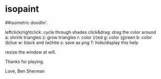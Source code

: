 # isopaint

##isometric doodlin'.

leftclick/rightclick: cycle through shades
click&drag: drag the color around
a: shrink triangles
z: grow triangles
r: color (r)ed
g: color (g)reen
b: color (b)lue
w: black and (w)hite
s: save as png
?: hide/display this help

resize the window at will.
  
Thanks for playing.
 
Love, Ben Sherman
